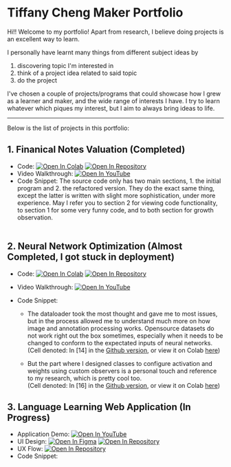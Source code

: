 # Tiffany Cheng Maker Portfolio

Hi!! Welcome to my portfolio! 
Apart from research, I believe doing projects is an excellent way to learn. 

I personally have learnt many things from different subject ideas by 
1. discovering topic I'm interested in
2. think of a project idea related to said topic
3. do the project

I've chosen a couple of projects/programs that could showcase how I grew as a learner and maker, 
and the wide range of interests I have. 
I try to learn whatever which piques my interest, but I aim to always bring ideas to life. 

----

Below is the list of projects in this portfolio:<br/>

## 1. Finanical Notes Valuation (Completed) <br/>
   * Code: [![Open In Colab](https://img.shields.io/badge/Colab-F9AB00?style=for-the-badge&logo=googlecolab&color=525252)](https://colab.research.google.com/drive/1zEJ9py69bVLPH2RoiwW_WafufVH_jT-m?usp=sharing)
   [![Open In Repository](https://img.shields.io/badge/GitHub-100000?style=for-the-badge&logo=github&logoColor=white)](Financial-Notes-Valuation.ipynb)<br/>
   * Video Walkthrough: [![Open In YouTube](https://img.shields.io/badge/YouTube-FF0000?style=for-the-badge&logo=youtube&logoColor=white)](https://youtu.be/5X7I4LxD7TQ)<br/>
   * Code Snippet: The source code only has two main sections, 1. the initial program and 2. the refactored version. They do the exact same thing, except the latter is written with slight more sophistication, under more experience. May I refer you to section 2 for viewing code functionality, to section 1 for some very funny code, and to both section for growth observation. <br/><br/>
   
   
   
## 2. Neural Network Optimization (Almost Completed, I got stuck in deployment)<br/>
   * Code: [![Open In Colab](https://img.shields.io/badge/Colab-F9AB00?style=for-the-badge&logo=googlecolab&color=525252)](https://colab.research.google.com/drive/1qtjOgTuTskXLaKGdSHz88TgKX2r_Tlux?usp=sharing)
   [![Open In Repository](https://img.shields.io/badge/GitHub-100000?style=for-the-badge&logo=github&logoColor=white)](Neural-Network-Quantization.ipynb) <br/>
   
   * Video Walkthrough: [![Open In YouTube](https://img.shields.io/badge/YouTube-FF0000?style=for-the-badge&logo=youtube&logoColor=white)](https://youtu.be/MY_YlnFXgYs) <br/>
     
   * Code Snippet: <br/>
   
       * The dataloader took the most thought and gave me to most issues, but in the process allowed me to understand much more on how image and annotation processing works. Opensource datasets do not work right out the box sometimes, especially when it needs to be changed to conform to the expectated inputs of neural networks. <br/>
         (Cell denoted: In [14] in the [Github version](Neural-Network-Quantization.ipynb), or view it on Colab [here](https://colab.research.google.com/drive/1qtjOgTuTskXLaKGdSHz88TgKX2r_Tlux#scrollTo=6SUH8hLwC-1i&line=11&uniqifier=1))
         
       * But the part where I designed classes to configure activation and weights using custom observers is a personal touch and reference to my research, which is pretty cool too. <br/>
         (Cell denoted: In [16] in the [Github version](Neural-Network-Quantization.ipynb), or view it on Colab [here](https://colab.research.google.com/drive/1qtjOgTuTskXLaKGdSHz88TgKX2r_Tlux#scrollTo=NVrLsN9DjLta&line=5&uniqifier=1))<br/>
   
## 3. Language Learning Web Application (In Progress)<br/>
   * Application Demo: [![Open In YouTube](https://img.shields.io/badge/YouTube-FF0000?style=for-the-badge&logo=youtube&logoColor=white)](https://youtu.be/8ZCzbbDSofM)
   * UI Design: [![Open In Figma](https://img.shields.io/badge/Figma-F24E1E?style=for-the-badge&logo=figma&logoColor=white)](https://www.figma.com/file/yQkOhwW0I7nREIEOGni46l/Lang-Aide?type=design&node-id=0%3A1&mode=design&t=VUDZxHnPqi172BIv-1)
   [![Open In Repository](https://img.shields.io/badge/GitHub-100000?style=for-the-badge&logo=github&logoColor=white)](Files/Lang-Aide-UI-Design.pdf)<br/>
   * UX Flow: [![Open In Repository](https://img.shields.io/badge/GitHub-100000?style=for-the-badge&logo=github&logoColor=white)](Files/Lang-Aide-UX-Flow.png)<br/>
   * Code Snippet: <br/><br/>






